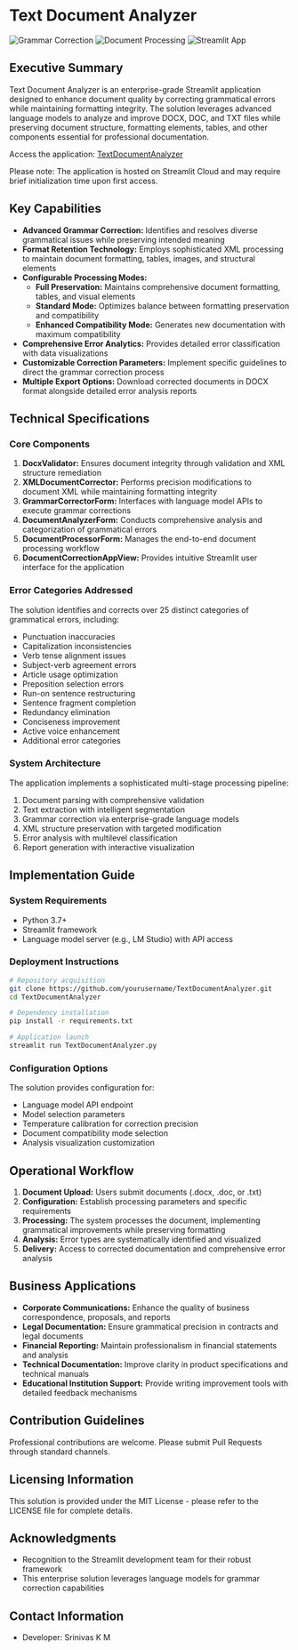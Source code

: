 # Text Document Analyzer
![Grammar Correction](https://img.shields.io/badge/Grammar-Correction-blue)
![Document Processing](https://img.shields.io/badge/Document-Processing-green)
![Streamlit App](https://img.shields.io/badge/Streamlit-App-red)

## Executive Summary

Text Document Analyzer is an enterprise-grade Streamlit application designed to enhance document quality by correcting grammatical errors while maintaining formatting integrity. The solution leverages advanced language models to analyze and improve DOCX, DOC, and TXT files while preserving document structure, formatting elements, tables, and other components essential for professional documentation.

Access the application: [TextDocumentAnalyzer](https://textdocanalyer.streamlit.app/)

Please note: The application is hosted on Streamlit Cloud and may require brief initialization time upon first access.

## Key Capabilities

- **Advanced Grammar Correction:** Identifies and resolves diverse grammatical issues while preserving intended meaning
- **Format Retention Technology:** Employs sophisticated XML processing to maintain document formatting, tables, images, and structural elements
- **Configurable Processing Modes:**
  - **Full Preservation:** Maintains comprehensive document formatting, tables, and visual elements
  - **Standard Mode:** Optimizes balance between formatting preservation and compatibility
  - **Enhanced Compatibility Mode:** Generates new documentation with maximum compatibility
- **Comprehensive Error Analytics:** Provides detailed error classification with data visualizations
- **Customizable Correction Parameters:** Implement specific guidelines to direct the grammar correction process
- **Multiple Export Options:** Download corrected documents in DOCX format alongside detailed error analysis reports

## Technical Specifications

### Core Components

1. **DocxValidator:** Ensures document integrity through validation and XML structure remediation
2. **XMLDocumentCorrector:** Performs precision modifications to document XML while maintaining formatting integrity
3. **GrammarCorrectorForm:** Interfaces with language model APIs to execute grammar corrections
4. **DocumentAnalyzerForm:** Conducts comprehensive analysis and categorization of grammatical errors
5. **DocumentProcessorForm:** Manages the end-to-end document processing workflow
6. **DocumentCorrectionAppView:** Provides intuitive Streamlit user interface for the application

### Error Categories Addressed

The solution identifies and corrects over 25 distinct categories of grammatical errors, including:
- Punctuation inaccuracies
- Capitalization inconsistencies
- Verb tense alignment issues
- Subject-verb agreement errors
- Article usage optimization
- Preposition selection errors
- Run-on sentence restructuring
- Sentence fragment completion
- Redundancy elimination
- Conciseness improvement
- Active voice enhancement
- Additional error categories

### System Architecture

The application implements a sophisticated multi-stage processing pipeline:
1. Document parsing with comprehensive validation
2. Text extraction with intelligent segmentation
3. Grammar correction via enterprise-grade language models
4. XML structure preservation with targeted modification
5. Error analysis with multilevel classification
6. Report generation with interactive visualization

## Implementation Guide

### System Requirements

- Python 3.7+
- Streamlit framework
- Language model server (e.g., LM Studio) with API access

### Deployment Instructions

```bash
# Repository acquisition
git clone https://github.com/yourusername/TextDocumentAnalyzer.git
cd TextDocumentAnalyzer

# Dependency installation
pip install -r requirements.txt

# Application launch
streamlit run TextDocumentAnalyzer.py
```

### Configuration Options

The solution provides configuration for:
- Language model API endpoint
- Model selection parameters
- Temperature calibration for correction precision
- Document compatibility mode selection
- Analysis visualization customization

## Operational Workflow

1. **Document Upload:** Users submit documents (.docx, .doc, or .txt)
2. **Configuration:** Establish processing parameters and specific requirements
3. **Processing:** The system processes the document, implementing grammatical improvements while preserving formatting
4. **Analysis:** Error types are systematically identified and visualized
5. **Delivery:** Access to corrected documentation and comprehensive error analysis

## Business Applications

- **Corporate Communications:** Enhance the quality of business correspondence, proposals, and reports
- **Legal Documentation:** Ensure grammatical precision in contracts and legal documents
- **Financial Reporting:** Maintain professionalism in financial statements and analysis
- **Technical Documentation:** Improve clarity in product specifications and technical manuals
- **Educational Institution Support:** Provide writing improvement tools with detailed feedback mechanisms

## Contribution Guidelines

Professional contributions are welcome. Please submit Pull Requests through standard channels.

## Licensing Information

This solution is provided under the MIT License - please refer to the LICENSE file for complete details.

## Acknowledgments

- Recognition to the Streamlit development team for their robust framework
- This enterprise solution leverages language models for grammar correction capabilities

## Contact Information

- Developer: Srinivas K M
